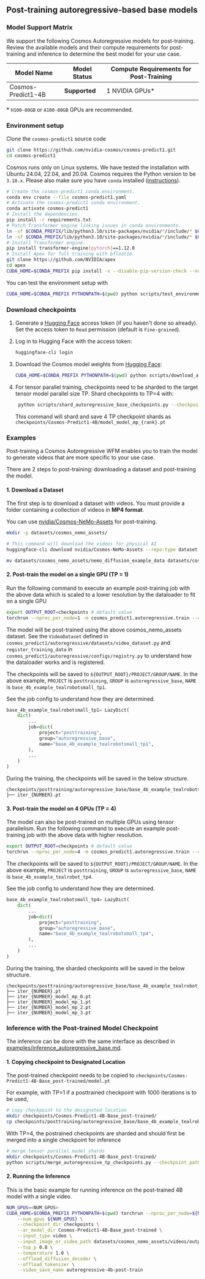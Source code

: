 ## Post-training autoregressive-based base models

### Model Support Matrix

We support the following Cosmos Autoregressive models for post-training. Review the available models and their compute requirements for post-training and inference to determine the best model for your use case.

| Model Name                               | Model Status | Compute Requirements for Post-Training |
|----------------------------------------------|------------------|------------------------------------------|
| Cosmos-Predict1-4B           | **Supported**    | 1 NVIDIA GPUs*                           |

**\*** `H100-80GB` or `A100-80GB` GPUs are recommended.

### Environment setup

Clone the `cosmos-predict1` source code
```bash
git clone https://github.com/nvidia-cosmos/cosmos-predict1.git
cd cosmos-predict1
```

Cosmos runs only on Linux systems. We have tested the installation with Ubuntu 24.04, 22.04, and 20.04.
Cosmos requires the Python version to be `3.10.x`. Please also make sure you have `conda` installed ([instructions](https://docs.conda.io/projects/conda/en/latest/user-guide/install/index.html)).

```bash
# Create the cosmos-predict1 conda environment.
conda env create --file cosmos-predict1.yaml
# Activate the cosmos-predict1 conda environment.
conda activate cosmos-predict1
# Install the dependencies.
pip install -r requirements.txt
# Patch Transformer engine linking issues in conda environments.
ln -sf $CONDA_PREFIX/lib/python3.10/site-packages/nvidia/*/include/* $CONDA_PREFIX/include/
ln -sf $CONDA_PREFIX/lib/python3.10/site-packages/nvidia/*/include/* $CONDA_PREFIX/include/python3.10
# Install Transformer engine.
pip install transformer-engine[pytorch]==1.12.0
# Install Apex for full training with bfloat16.
git clone https://github.com/NVIDIA/apex
cd apex
CUDA_HOME=$CONDA_PREFIX pip install -v --disable-pip-version-check --no-cache-dir --no-build-isolation --config-settings "--build-option=--cpp_ext" --config-settings "--build-option=--cuda_ext" .
```

You can test the environment setup with
```bash
CUDA_HOME=$CONDA_PREFIX PYTHONPATH=$(pwd) python scripts/test_environment.py
```

### Download checkpoints

1. Generate a [Hugging Face](https://huggingface.co/settings/tokens) access token (if you haven't done so already). Set the access token to `Read` permission (default is `Fine-grained`).

2. Log in to Hugging Face with the access token:
   ```bash
   huggingface-cli login
   ```

3. Download the Cosmos model weights from [Hugging Face](https://huggingface.co/collections/nvidia/cosmos-predict1-67c9d1b97678dbf7669c89a7):
   ```bash
   CUDA_HOME=$CONDA_PREFIX PYTHONPATH=$(pwd) python scripts/download_autoregressive_checkpoints.py --model_sizes 4B
   ```
4. For tensor parallel training, checkpoints need to be sharded to the target tensor model parallel size TP. Shard checkpoints to TP=4 with:
   ```bash
    python scripts/shard_autoregressive_base_checkpoints.py --checkpoint_path checkpoints/Cosmos-Predict1-4B/model.pt --model_size 4b --tensor_parallel_size 4  
   ```
   This command will shard and save 4 TP checkpoint shards as `checkpoints/Cosmos-Predict1-4B/model_model_mp_{rank}.pt`

### Examples

Post-training a Cosmos Autoregressive WFM enables you to train the model to generate videos that are more specific to your use case.

There are 2 steps to post-training: downloading a dataset and post-training the model.


#### 1. Download a Dataset
The first step is to download a dataset with videos. You must provide a folder containing a collection of videos in **MP4 format**.

You can use [nvidia/Cosmos-NeMo-Assets](https://huggingface.co/datasets/nvidia/Cosmos-NeMo-Assets) for post-training.

```bash
mkdir -p datasets/cosmos_nemo_assets/

# This command will download the videos for physical AI
huggingface-cli download nvidia/Cosmos-NeMo-Assets --repo-type dataset --local-dir datasets/cosmos_nemo_assets/ --include "*.mp4*"

mv datasets/cosmos_nemo_assets/nemo_diffusion_example_data datasets/cosmos_nemo_assets/videos
```

#### 2. Post-train the model on a single GPU (TP = 1)

Run the following command to execute an example post-training job with the above data which is scaled to a lower resolution by the dataloader to fit on a single GPU

```bash
export OUTPUT_ROOT=checkpoints # default value
torchrun --nproc_per_node=1 -m cosmos_predict1.autoregressive.train --config=cosmos_predict1/autoregressive/configs/config.py -- experiment=base_4b_example_tealrobotsmall_tp1
```

The model will be post-trained using the above cosmos_nemo_assets dataset.
See the `VideoDataset` defined in `cosmos_predict1/autoregressive/datasets/video_dataset.py` and `register_training_data`  in `cosmos_predict1/autoregressive/configs/registry.py` to understand how the dataloader works and is registered.

The checkpoints will be saved to `${OUTPUT_ROOT}/PROJECT/GROUP/NAME`. In the above example,
`PROJECT` is `posttraining`, `GROUP` is `autoregressive_base`, `NAME` is `base_4b_example_tealrobotsmall_tp1`.

See the job config to understand how they are determined.
```python
base_4b_example_tealrobotsmall_tp1= LazyDict(
    dict(
        ...
        job=dict(
            project="posttraining",
            group="autoregressive_base",
            name="base_4b_example_tealrobotsmall_tp1",
        ),
        ...
    )
)
```

During the training, the checkpoints will be saved in the below structure.
```
checkpoints/posttraining/autoregressive_base/base_4b_example_tealrobotsmall_tp1/checkpoints/
├── iter_{NUMBER}.pt
```

#### 3. Post-train the model on 4 GPUs (TP = 4)

The model can also be post-trained on multiple GPUs using tensor parallelism. Run the following command to execute an example post-training job with the above data with higher resolution.

```bash
export OUTPUT_ROOT=checkpoints # default value
torchrun --nproc_per_node=4 -m cosmos_predict1.autoregressive.train --config=cosmos_predict1/autoregressive/configs/config.py -- experiment=base_4b_example_tealrobot_tp4
```

The checkpoints will be saved to `${OUTPUT_ROOT}/PROJECT/GROUP/NAME`. In the above example,
`PROJECT` is `posttraining`, `GROUP` is `autoregressive_base`, `NAME` is `base_4b_example_tealrobot_tp4`.

See the job config to understand how they are determined.
```python
base_4b_example_tealrobotsmall_tp4= LazyDict(
    dict(
        ...
        job=dict(
            project="posttraining",
            group="autoregressive_base",
            name="base_4b_example_tealrobotsmall_tp4",
        ),
        ...
    )
)
```

During the training, the sharded checkpoints will be saved in the below structure.
```
checkpoints/posttraining/autoregressive_base/base_4b_example_tealrobot_tp4/checkpoints/
├── iter_{NUMBER}.pt
├── iter_{NUMBER}_model_mp_0.pt
├── iter_{NUMBER}_model_mp_1.pt
├── iter_{NUMBER}_model_mp_2.pt
├── iter_{NUMBER}_model_mp_3.pt
```



### Inference with the Post-trained Model Checkpoint

The inference can be done with the same interface as described in [examples/inference_autoregressive_base.md](inference_autoregressive_base.md).

#### 1. Copying checkpoint to Designated Location

The post-trained checkpoint needs to be copied to `checkpoints/Cosmos-Predict1-4B-Base_post-trained/model.pt`

For example, with TP=1 if a posttrained checkpoint with 1000 iterations is to be used,
```bash
# copy checkpoint to the designated location
mkdir checkpoints/Cosmos-Predict1-4B-Base_post-trained/
cp checkpoints/posttraining/autoregressive_base/base_4b_example_tealrobotsmall_tp1/checkpoints/iter_000001000.pt checkpoints/Cosmos-Predict1-4B-Base_post-trained/model.pt
```

With TP=4, the postrained checkpoints are sharded and should first be merged into a single checkpoint for inference

```bash
# merge tensor parallel model shards
mkdir checkpoints/Cosmos-Predict1-4B-Base_post-trained/
python scripts/merge_autoregressive_tp_checkpoints.py --checkpoint_path checkpoints/posttraining/autoregressive_base/base_4b_example_tealrobot_tp4/checkpoints/iter_000001000.pt --output_path checkpoints/Cosmos-Predict1-4B-Base_post-trained/model.pt --model_size 4b --tensor_parallel_size 4
```

#### 2. Running the Inference

This is the basic example for running inference on the post-trained 4B model with a single video.

```bash
NUM_GPUS=<NUM_GPUS>
CUDA_HOME=$CONDA_PREFIX PYTHONPATH=$(pwd) torchrun --nproc_per_node=${NUM_GPUS} cosmos_predict1/autoregressive/inference/base.py \
    --num_gpus ${NUM_GPUS} \
    --checkpoint_dir checkpoints \
    --ar_model_dir Cosmos-Predict1-4B-Base_post-trained \
    --input_type video \
    --input_image_or_video_path datasets/cosmos_nemo_assets/videos/output_oige_render_view_sub.mp4  \
    --top_p 0.8 \
    --temperature 1.0 \
    --offload_diffusion_decoder \
    --offload_tokenizer \
    --video_save_name autoregressive-4b-post-train
```
